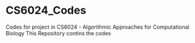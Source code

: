 # CS6024_Codes
Codes for project in CS6024 - Algorithmic Approaches for Computational Biology
This Repository contins the codes
